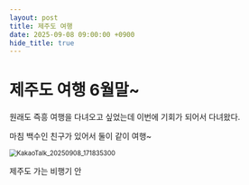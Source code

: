 ```yaml
---
layout: post
title: 제주도 여행
date: 2025-09-08 09:00:00 +0900
hide_title: true
---
```


# 제주도 여행 6월말~

원래도 즉흥 여행을 다녀오고 싶었는데 이번에 기회가 되어서 다녀왔다.

마침 백수인 친구가 있어서 둘이 같이 여행~

<img src="C:\Users\85744\OneDrive\바탕 화면\제주도\KakaoTalk_20250908_171835300.jpg" alt="KakaoTalk_20250908_171835300" style="zoom:80%;" />

제주도 가는 비행기 안

